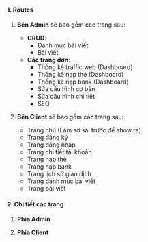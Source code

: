 #### 1. Routes

1. **Bên Admin** sẽ bao gồm các trang sau:
    - **CRUD**: 
        - Danh mục bài viết
        - Bài viết
    - **Các trang đơn**:
        - Thống kê traffic web (Dashboard)
        - Thống kê nạp thẻ (Dashboard)
        - Thống kê nạp bank (Dashboard)
        - Sửa cấu hình cơ bản
        - Sửa cấu hình chi tiết
        - SEO 

2. **Bên Client** sẽ bao gồm các trang sau:
    - Trang chủ (Làm sơ sài trước để show ra)
    - Trang đăng ký
    - Trang đăng nhập
    - Trang chi tiết tài khoản
    - Trang nạp thẻ
    - Trang nạp bank
    - Trang lịch sử giao dịch
    - Trang danh mục bài viết
    - Trang bài viết

#### 2. Chi tiết các trang

1. **Phía Admin**


2. **Phía Client**
